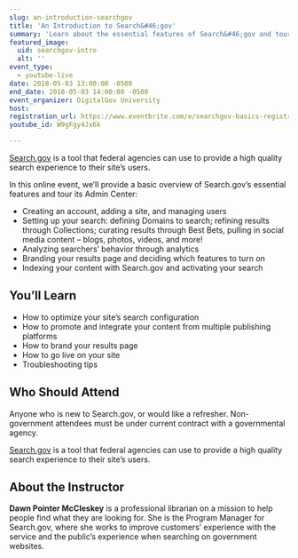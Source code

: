 ```yaml
---
slug: an-introduction-searchgov
title: 'An Introduction to Search&#46;gov'
summary: 'Learn about the essential features of Search&#46;gov and tour its Admin Center.'
featured_image:
  uid: searchgov-intro
  alt: ''
event_type:
  - youtube-live
date: 2018-05-03 13:00:00 -0500
end_date: 2018-05-03 14:00:00 -0500
event_organizer: DigitalGov University
host:
registration_url: https://www.eventbrite.com/e/searchgov-basics-registration-45389799111
youtube_id: W9gFgy4Jx6k

---
```


[Search.gov](https://search.gov/) is a tool that federal agencies can use to provide a high quality search experience to their site’s users.

In this online event, we’ll provide a basic overview of Search.gov’s essential features and tour its Admin Center:

- Creating an account, adding a site, and managing users
- Setting up your search: defining Domains to search; refining results through Collections; curating results through Best Bets, pulling in social media content – blogs, photos, videos, and more!
- Analyzing searchers’ behavior through analytics
- Branding your results page and deciding which features to turn on
- Indexing your content with Search.gov and activating your search

## You’ll Learn

- How to optimize your site’s search configuration
- How to promote and integrate your content from multiple publishing platforms
- How to brand your results page
- How to go live on your site
- Troubleshooting tips

## Who Should Attend
Anyone who is new to Search.gov, or would like a refresher. Non-government attendees must be under current contract with a governmental agency.

[Search.gov](https://search.gov/) is a tool that federal agencies can use to provide a high quality search experience to their site’s users.

## About the Instructor

**Dawn Pointer McCleskey** is a professional librarian on a mission to help people find what they are looking for. She is the Program Manager for Search.gov, where she works to improve customers’ experience with the service and the public’s experience when searching on government websites.

